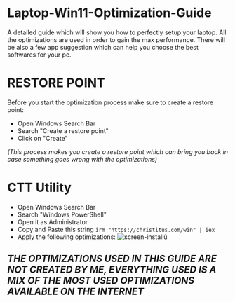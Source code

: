 # Laptop-Win11-Optimization-Guide
A detailed guide which will show you how to perfectly setup your laptop. All the optimizations are used in order to gain the max performance. There will be also a few app suggestion which can help you choose the best softwares for your pc.

# RESTORE POINT
Before you start the optimization process make sure to create a restore point:
- Open Windows Search Bar
- Search "Create a restore point"
- Click on "Create"
  
_(This process makes you create a restore point which can bring you back in case something goes wrong with the optimizations)_

# CTT Utility
- Open Windows Search Bar
- Search "Windows PowerShell"
- Open it as Administrator
- Copy and Paste this string ```irm "https://christitus.com/win" | iex ```
- Apply the following optimizations:
  ![screen-install](https://ibb.co/nCsyb18)ù

## _THE OPTIMIZATIONS USED IN THIS GUIDE ARE NOT CREATED BY ME, EVERYTHING USED IS A MIX OF THE MOST USED OPTIMIZATIONS AVAILABLE ON THE INTERNET_
